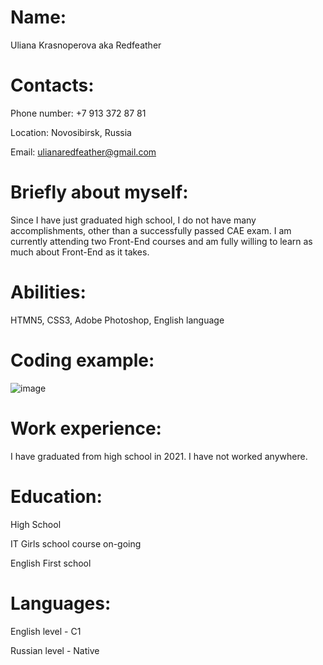 # Name:

Uliana Krasnoperova aka Redfeather

# Contacts:

Phone number: +7 913 372 87 81

Location: Novosibirsk, Russia

Email: ulianaredfeather@gmail.com

# Briefly about myself:

Since I have just graduated high school, I do not have many accomplishments, other than a successfully passed CAE exam. I am currently attending two Front-End courses and am fully willing to learn as much about Front-End as it takes.

# Abilities:

HTMN5, CSS3, Adobe Photoshop, English language

# Coding example:

![image](https://user-images.githubusercontent.com/111862073/206143467-f54a6d14-3332-44cf-b89b-75b01284ec12.png)

# Work experience:

I have graduated from high school in 2021.
I have not worked anywhere.

# Education:

High School

IT Girls school course on-going

English First school

# Languages:

English level - C1

Russian level - Native
